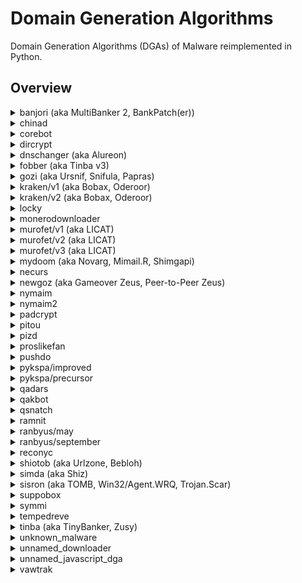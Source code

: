# Domain Generation Algorithms 
Domain Generation Algorithms (DGAs) of Malware reimplemented in Python.

## Overview

<details><summary>banjori (aka MultiBanker 2, BankPatch(er))</summary>

### Links
- [http://johannesbader.ch/2015/02/the-dga-of-banjori/](http://johannesbader.ch/2015/02/the-dga-of-banjori/)

### Example Domains
- earnestnessbiophysicalohax.com
- kwtoestnessbiophysicalohax.com
- rvcxestnessbiophysicalohax.com
- hjbtestnessbiophysicalohax.com
- txmoestnessbiophysicalohax.com
- agekestnessbiophysicalohax.com
- dbzwestnessbiophysicalohax.com
- sgjxestnessbiophysicalohax.com
- igjyestnessbiophysicalohax.com
- zxahestnessbiophysicalohax.com
</details>


<details><summary>chinad</summary>

### Links
- [https://github.com/360netlab/DGA/issues/1](https://github.com/360netlab/DGA/issues/1)

### Example Domains
- 8f6bacmw30xxv6sc.cn
- 486txu3yjly0xcmz.ru
- xmi6x8zg9rkanmyo.info
- spy1jhdbmvt2ueva.net
- evybt5gtf2tprvbi.info
- 7qbys97e3pcw262c.info
- kz89iy97c7n7vbur.biz
- zmkvvlsvkbffnuez.ru
- tr1yy6lxtry1gsts.biz
- mfq6uwq3p2hvc8zn.cn
</details>


<details><summary>corebot</summary>

### Links
- [https://johannesbader.ch/2015/09/the-dga-of-corebot/](https://johannesbader.ch/2015/09/the-dga-of-corebot/)

### Example Domains
- lkhylm0mhyfuhg.ddns.net
- s63234wluv5v365bwp5.ddns.net
- afe6mfy23xcxgfa.ddns.net
- 7rsl1f34sfq0oj3jwvmfa6c.ddns.net
- ir7l3po0gjy8ypqjm8o.ddns.net
- 3lgrupwdivsfm2w4kng2iha.ddns.net
- i8a0q2wdu8otulkfylo2gdq.ddns.net
- kh1her76avy0qnelivijwd1.ddns.net
- ubgp1f1han7lu410eh5.ddns.net
- uliry8knadmpmdm4wti6oro.ddns.net
</details>


<details><summary>dircrypt</summary>

### Links
- [http://johannesbader.ch/2015/03/the-dga-of-dircrypt/](http://johannesbader.ch/2015/03/the-dga-of-dircrypt/)

### Example Domains
- rauggyguyp.com
- llullzza.com
- mluztamhnngwgh.com
- mycojenxktsmozzthdv.com
- inbxvqkegoyapgv.com
- furiararji.com
- zrkdvzjhse.com
- wyuhdsdttczd.com
- hpaxgpkteomjaxywwelr.com
- mydojltbqjnwailyyoa.com
</details>


<details><summary>dnschanger (aka Alureon)</summary>

### Links
- [https://johannesbader.ch/2016/01/the-dga-in-alureon-dnschanger/](https://johannesbader.ch/2016/01/the-dga-in-alureon-dnschanger/)

### Example Domains
- aktklyvbiu.com
- zgimjzlnrl.com
- tcfejerekw.com
- tfaunnjmxt.com
- ydvlfpkguw.com
</details>


<details><summary>fobber (aka Tinba v3)</summary>

### Example Domains
- vhkintjtksyxgjrzz.net
- btpnxlsfdqbhzazyx.net
- ukfmknjdenthvktgc.net
- qupxsrhrmuoinqrit.net
- gjsbydmrpfzsmnfiu.net
- indpstqbetcpcqprx.net
- gwrdmhyjfcpcutmhp.net
- bwnzcyypcbmnlpfsw.net
- twkpwfuecvvzcincq.net
- pdwfuxgnahmgsxhit.net
</details>


<details><summary>gozi (aka Ursnif, Snifula, Papras)</summary>

### Links
- [http://www.govcert.admin.ch/blog/18/gozi-isfb-when-a-bug-really-is-a-feature](http://www.govcert.admin.ch/blog/18/gozi-isfb-when-a-bug-really-is-a-feature)

### Example Domains
- quodpresidentemaxsagit.com
- pertantumfitusu.com
- indulgentiarumlicet.com
- moriblasphemianegocii.com
- ptribueretnossetnonin.com
- nonsicordinario.com
- svivacpecunias.com
- inestimabiler.com
- ulpurgatoriopetrum.com
- papacricognitisipro.com
</details>


<details><summary>kraken/v1 (aka Bobax, Oderoor)</summary>

### Links
- [https://johannesbader.ch/2015/12/krakens-two-domain-generation-algorithms/](https://johannesbader.ch/2015/12/krakens-two-domain-generation-algorithms/)

### Example Domains
- ibbwnhgh.mooo.com
- rbqdxflojkj.mooo.com
- smhburg.dyndns.org
- bltjhzqp.dyndns.org
- clwafrfuuxq.yi.org
- cffxugijxn.yi.org
- ivxcxbj.dynserv.com
- etllejr.dynserv.com
- otpxmk.mooo.com
- ejfjyd.mooo.com
</details>


<details><summary>kraken/v2 (aka Bobax, Oderoor)</summary>

### Links
- [https://johannesbader.ch/2015/12/krakens-two-domain-generation-algorithms/](https://johannesbader.ch/2015/12/krakens-two-domain-generation-algorithms/)

### Example Domains
- xpdbwuimwag.com
- nwpegpjtx.com
- smmyuhxlt.net
- xjvyvnzivvt.net
- lvctmusxcyz.tv
- lvctmusxcyz.tv
- cjuszcfwo.cc
- egbmbdey.cc
- wjxaprgne.com
- vxbuggxhrgi.com
</details>


<details><summary>locky</summary>

### Links
- [https://blogs.forcepoint.com/security-labs/lockys-new-dga-seeding-new-domains](https://blogs.forcepoint.com/security-labs/lockys-new-dga-seeding-new-domains)

### Example Domains
- gegjiimqmlgtdmk.tf
- pccibcjncnhjn.yt
- rddipikmrap.us
- mmhmkqfc.be
- vkcims.pm
- qtysmobytagnrv.it
- suhpqiumpjsv.ru
- cscffbwbhs.uk
</details>

<details><summary>monerodownloader</summary>

### Example Domains
- 31b4bd31fg1x2.org
- 31b4bd31fg1x2.tickets
- 31b4bd31fg1x2.blackfriday
- 31b4bd31fg1x2.hosting
- 31b4bd31fg1x2.feedback
- 3f8c8079fd4c5.org
- 3f8c8079fd4c5.tickets
- 3f8c8079fd4c5.blackfriday
- 3f8c8079fd4c5.hosting
- 3f8c8079fd4c5.feedback
</details> 

<details><summary>murofet/v1 (aka LICAT)</summary>

### Links
- [https://johannesbader.ch/2015/09/three-variants-of-murofets-dga/](https://johannesbader.ch/2015/09/three-variants-of-murofets-dga/)

### Example Domains
- giywswshrgxcvoqgvrkthmfa.ru
- xaiqpbprgymbvrwmzgiyprgdsk.com
- amgqgularpzxeapztxenbx.net
- pfscijbmthyfiyjgergugtkbqyh.org
- xglfcmsgorvwfilhmzlcxxvkfege.info
- rcteqwkequojntibvfyfaluwh.biz
- mjfqylbiaunffuaeunzdqdwscu.ru
- qobeylpxgpfknlptukyddqvklztg.com
- rgwgizukficdgetwsxovtcknwkfm.info
- betgyaeswxorwcvsdezdupbmb.org
</details>


<details><summary>murofet/v2 (aka LICAT)</summary>

### Links
- [https://johannesbader.ch/2015/09/three-variants-of-murofets-dga/](https://johannesbader.ch/2015/09/three-variants-of-murofets-dga/)

### Example Domains
- cmqvvxtppnibli.biz
- cmqvvxtppnibli.com
- rloqpoiongsuwyq.net
- rloqpoiongsuwyq.org
- zsophzovtfor.info
- zsophzovtfor.biz
- nlifthjnbgnfweq.org
- nlifthjnbgnfweq.com
- hykpttqsxsmvkoc.info
- hykpttqsxsmvkoc.org
</details>


<details><summary>murofet/v3 (aka LICAT)</summary>

### Links
- [https://johannesbader.ch/2015/09/three-variants-of-murofets-dga/](https://johannesbader.ch/2015/09/three-variants-of-murofets-dga/)

### Example Domains
- nxlya47huo61czerb18o51e11d30i55gycwe31lx.ru
- jwdzptm69p62izcve41f22k37oyj16g63fqote11.com
- p42p52nvd50izkqazaqe21lvo21pycqotp22e61.net
- b28n40i25b68gte41o61dwc19htc29jwgxiqfzbr.org
- ktirhsn50kzc49b58cyf32fwh14h64dzgxiqcz.info
- bre41hvc29kri15ewpwdsazjyn40p52kwe21gw.biz
- n30mwhsoxfqe51j56lunsg13o11hyd60ewf52nu.ru
- hvcsjxd20mzm29d40nznunta27c29kyi55fun50.com
- nzosg13oymzg63ntpxaro51btkvfyoshrk27.info
- czfsn20exg53nzcqcrg43exf62b28p22pyd50lu.org
</details>


<details><summary>mydoom (aka Novarg, Mimail.R, Shimgapi)</summary>

### Example Domains
- qehspqnmrn.info
- mmahaesqar.in
- pwprhhnqqn.in
- mrspmramrn.in
- arphansaqh.com
- hrhspsrenn.net
- aepaaemrmn.com
- wsaehwmnms.in
- arwrseqssh.com
- ewamspqwha.ws
</details>


<details><summary>necurs</summary>

### Links
- [http://johannesbader.ch/2015/02/the-dgas-of-necurs/](http://johannesbader.ch/2015/02/the-dgas-of-necurs/)

### Example Domains
- nccojqvabqvkiwhj.mx
- hoedwwwywnmmbi.ac
- aeaeneaoinf.mu
- ccecggc.us
- mfffpmgtplxbyagbtegh.com
- thlxuwnadtdtsm.biz
- edkomqpeufjyafccj.in
- mxomklaqau.pw
- nvutiptwteltin.tv
- nhysbiomr.ir
</details>


<details><summary>newgoz (aka Gameover Zeus, Peer-to-Peer Zeus)</summary>

### Links
- [https://johannesbader.ch/2014/12/the-dga-of-newgoz/](https://johannesbader.ch/2014/12/the-dga-of-newgoz/)

### Example Domains
- xzz3ug32bale1uo60y7xj6rge.com
- 1hyzmw3l2phycet88hzr2do34.net
- 2ppq821cfem5m1mdua46pxg7bj.biz
- unlm9w9l8upy1kdde0kba7ktf.org
- 1ixhw3p1ncr3cf1pjfrpz14n1u0e.com
- 1o460ktpdhna1k0lk3ecwujxn.net
- 183t0wjzlthe51wigptk4rl29.org
- 1i3ux5a1hj6ndqejmxone45g0v.net
- 5mcdp71mbutpb1tglu0s4p0lrf.com
- n3i5yn19w82vmmpxv1k1l4xrjg.org
</details>


<details><summary>nymaim</summary>

### Example Domains
- oftbpec.com
- lotmpwyk.info
- seikpwq.info
- bcfatyltdvp.info
- rfwstgy.com
- hokybhnf.biz
- evlovrxuw.net
- mtzpbzbfvy.info
- hacckgiakhl.com
- mosmeuw.net
</details>


<details><summary>nymaim2</summary>

### Links
- [https://johannesbader.ch/2018/04/the-new-domain-generation-algorithm-of-nymaim/](https://johannesbader.ch/2018/04/the-new-domain-generation-algorithm-of-nymaim/)

### Example Domains
- surfaces-drawing.com
- shaft-criterion.cc
- stops-hash.id
- unitsknowledge.com
- wiredgraph.tm
- timelydesignation.co
- stablelikely.ch
- stainless-loan.lk
- wagon-documents.sc
- trainerprocessors.tk
</details>


<details><summary>padcrypt</summary>

### Links
- [http://johannesbader.ch/2016/03/the-dga-of-padcrypt/](http://johannesbader.ch/2016/03/the-dga-of-padcrypt/)

### Example Domains
- elkfcfnacacmofdf.com
- mkmeeefncfnfdmbm.de
- ffcdcnbmmnaeddcd.com
- ddkfodnaadmbmofo.co.uk
- efneboaodnmbecoa.co
- bafomkfalcfcdkom.info
- onlmcddadnacfclc.com
- dcfmddfbobkmafma.com
- lmmfdccmnnfnmfdl.co
- kcknconmceeemlnm.com
</details>


<details><summary>pitou</summary>

### Links
- [https://johannesbader.ch/2019/07/the-dga-of-pitou/](https://johannesbader.ch/2019/07/the-dga-of-pitou/)

### Example Domains
- --------------+
- koohoavab.net |
- koohoavac.net |
- koohoavad.net |
- koohoavaf.net |
- koohoavag.net |
- koohoavah.net |
- koohoavaj.net |
- koohoavak.net |
- koohoaval.net |
</details>


<details><summary>pizd</summary>

### Links
- [https://blog.avast.com/2013/06/18/your-facebook-connection-is-now-secured/](https://blog.avast.com/2013/06/18/your-facebook-connection-is-now-secured/)

### Example Domains
- difficultnearly.net
- dollarnearly.net
- difficultpossible.net
- dollarpossible.net
- eearlynation.net
- escapenation.net
- eearlypleasure.net
- escapepleasure.net
- eearlynearly.net
- escapenearly.net
</details>


<details><summary>proslikefan</summary>

### Links
- [https://johannesbader.ch/2016/06/proslikefan/](https://johannesbader.ch/2016/06/proslikefan/)

### Example Domains
- flarvcpk.eu
- stjneohiod.biz
- vcevvkc.se
- qylptiin.info
- bsvisbttr.com
- hjiknr.net
- arpeiezki.org
- gobqca.ru
- tivqfahrmxdl.in
- smutloo.name
</details>

<details><summary>pushdo</summary>

### Example Domains
- weafokuggeir.kz
- sictemuborug.kz
- cirpicficj.kz
- geijanmap.kz
- fuxhuxsabi.kz
- siclisozdokq.kz
- sozcoqnafrex.kz
- qeobifups.kz
- cokoqdeah.kz
- latqafbuxwic.kz
</details>


<details><summary>pykspa/improved</summary>

### Links
- [http://johannesbader.ch/2015/03/the-dga-of-pykspa/](http://johannesbader.ch/2015/03/the-dga-of-pykspa/)

### Example Domains
- uammskmq.org
- jqplflktas.info
- rybwtr.net
- uyznvxlof.info
- gakcmqiw.com
- wewsvat.net
- owhadwkskevw.net
- nkndlzhjgrpc.info
- isypszqe.net
- joebbaamoyt.info
</details>


<details><summary>pykspa/precursor</summary>

### Links
- [http://johannesbader.ch/2015/07/pykspas-inferior-dga-version/](http://johannesbader.ch/2015/07/pykspas-inferior-dga-version/)

### Example Domains
- llfwhgn.com
- guqqkaiq.biz
- wctymo.net
- lovfjsfox.com
- oruhbanansnan.cc
- mkncjk.biz
- yunonsuiwcymao.net
- yxpojufqbex.com
- qhxgzufqbex.cc
- yywiywiq.biz
</details>


<details><summary>qadars</summary>

### Links
- [https://www.johannesbader.ch/2016/04/the-dga-of-qadars/](https://www.johannesbader.ch/2016/04/the-dga-of-qadars/)

### Example Domains
- jk9enwhansl2.org
- sdqfodmf81m7.net
- 5uro1uzspejk.net
- ub4hinsduf0p.net
- zs9ijo1er81u.com
- 0t67c5arw9yf.net
- lev41encha38.net
- 67k1q3c1mr8x.org
- 7w1yf49irk5m.net
- gdunwhq7s9qb.org
</details>


<details><summary>qakbot</summary>

### Links
- [https://johannesbader.ch/2016/02/the-dga-of-qakbot/](https://johannesbader.ch/2016/02/the-dga-of-qakbot/)

### Example Domains
- bqkrtxgkmriwsiwcngtivpx.info
- jdtmfupdyueqeldvhsjzdvzob.net
- guhmpoxzivhba.com
- nqqxqhuacaqhzurde.org
- lgqsqgpqzijwid.info
- ykolyecdcyk.biz
- ztvflnxqzpxvpfobv.biz
- zqrmkpivrbxccawozqwqpfzh.org
- iqyqwhntrxfeq.org
- ftadkbomxlnsib.info
</details>

<details><summary>qsnatch</summary>

### Links
- [https://www.kyberturvallisuuskeskus.fi/en/news/qsnatch-malware-designed-qnap-nas-devices](https://www.kyberturvallisuuskeskus.fi/en/news/qsnatch-malware-designed-qnap-nas-devices)

- [https://johannesbader.ch/blog/the-dga-of-qsnatch/](https://johannesbader.ch/blog/the-dga-of-qsnatch/)

### Example Domains
- t2q2r.cf
- gc9nz.tk
- 07tvvc.com
- 7ubqo.ml
- 53bcm.de
- 6zltf.rocks
- hv7uv.mx
- nypno.biz
- qkzccy.net
- rassb.cn
</details>


<details><summary>ramnit</summary>

### Links
- [https://johannesbader.ch/2014/12/the-dga-of-ramnit/](https://johannesbader.ch/2014/12/the-dga-of-ramnit/)

### Example Domains
- knpqxlxcwtlvgrdyhd.com
- nvlyffua.com
- hgyudheedieibxy.com
- anrylixwcbnjopdd.com
- vrndmdrdrjoff.com
- jhghrlufoh.com
- tqjhvylf.com
- hufqifjq.com
- itktxexjghvvxa.com
- ppyblaohb.com
</details>


<details><summary>ranbyus/may</summary>

### Links
- [http://johannesbader.ch/2015/05/the-dga-of-ranbyus/](http://johannesbader.ch/2015/05/the-dga-of-ranbyus/)

### Example Domains
- ikwoqkwuajpbyx.com
- niukpdrluwlfox.pw
- rcnxisuibbadng.in
- wbqtidjvsdiwee.me
- jrdyumcieyipnv.cc
- yvyfwikedfxitk.su
- tviurcntxylxnj.tw
- lycyrvfcemepfm.net
- epddeukdimbpft.com
- trbhxhmbsikoaq.pw
</details>


<details><summary>ranbyus/september</summary>

### Links
- [http://johannesbader.ch/2015/09/ranbyuss-dga-revisited/](http://johannesbader.ch/2015/09/ranbyuss-dga-revisited/)

### Example Domains
- jxbdxeyxttdmcjagi.me
- iqmadgybfhnrssadm.cc
- gdoldaognceaedkke.su
- jnbnyrmxmpblfgstk.tw
- ucjetnyaitygjidva.net
- jejocqwtcbtuymvao.com
- stuctjsqfxghcesyw.pw
- gfidctymbxiaqyuyk.in
- ojrqwrlhesfshawva.me
- bqjqvwwjirftwkjel.cc
</details>


<details><summary>reconyc</summary>

**This DGA has unpredictable seeding**, i.e., it uses ``GetTickCount`` as the seed. I still list the DGA as it might be useful for testing or training DGA detection algorithms.

### Example Domains
- E5zHail0Mw.com
- gabbvK2o6s.com
- CumpP2A4d7.com
- 5eswmwNQyF.com
- lExfSzyuwP.com
- JZpESGsPFF.com
- UmIaRnijeT.com
- sHr0xE9Idm.com
- nYcEX7wlCF.com
- VCiZNQXwpO.com
</details>


<details><summary>shiotob (aka Urlzone, Bebloh)</summary>

### Links
- [https://johannesbader.ch/2015/01/the-dga-of-shiotob/](https://johannesbader.ch/2015/01/the-dga-of-shiotob/)

### Example Domains
- wtipubctwiekhir.net
- rwmu35avqo12tqc.com
- rskb5bsfhm2fk5h.net
- rbp9pprrxgflut9.com
- zzxeyzgy45yy2a.net
- e3oa4wglvd21xa.com
- mqmq1hvmtxzjv.net
- pd4o4wu24vimn.com
- tlmrzvpbpsqsb.net
- pbmnz59uzndpo.com
</details>


<details><summary>simda (aka Shiz)</summary>

### Links
- [http://johannesbader.ch/2015/03/the-dga-of-simda-shiz/](http://johannesbader.ch/2015/03/the-dga-of-simda-shiz/)

### Example Domains
- gatyfus.com
- lyvyxor.com
- vojyqem.com
- qetyfuv.com
- puvyxil.com
- gahyqah.com
- lyryfyd.com
- vocyzit.com
- qegyqaq.com
- purydyv.com
</details>


<details><summary>sisron (aka TOMB, Win32/Agent.WRQ, Trojan.Scar)</summary>

### Links
- [https://www.johannesbader.ch/2016/06/the-dga-of-sisron/](https://www.johannesbader.ch/2016/06/the-dga-of-sisron/)

### Example Domains
- mdiwnjiwmtya.com
- mdewnjiwmtya.com
- mzewntiwmtya.com
- mzawntiwmtya.com
- mjkwntiwmtya.com
- mjgwntiwmtya.com
- mjcwntiwmtya.com
- mjywntiwmtya.com
- mjuwntiwmtya.com
- mjqwntiwmtya.com
</details>


<details><summary>suppobox</summary>

### Links
- [http://www.rsaconference.com/writable/presentations/file_upload/br-r01-end-to-end-analysis-of-a-domain-generating-algorithm-malware-family.pdf](http://www.rsaconference.com/writable/presentations/file_upload/br-r01-end-to-end-analysis-of-a-domain-generating-algorithm-malware-family.pdf)

### Example Domains
- journey
- destroy
- against
- night
- within
- effort
- street
- better
- husband
- little
</details>


<details><summary>symmi</summary>

### Links
- [http://johannesbader.ch/2015/01/the-dga-of-symmi/](http://johannesbader.ch/2015/01/the-dga-of-symmi/)

### Example Domains
- ogovugtuipawi.ddns.net
- afowkaupbabe.ddns.net
- ipkureleakm.ddns.net
- hegiruqo.ddns.net
- luimreim.ddns.net
- tiakqukoahuvu.ddns.net
- loelkuanduur.ddns.net
- agdehukoev.ddns.net
- giagkuekorla.ddns.net
- leufiroqipomu.ddns.net
</details>


<details><summary>tempedreve</summary>

### Links
- [https://github.com/baderj/domain_generation_algorithms/tree/master/tempedreve/images](https://github.com/baderj/domain_generation_algorithms/tree/master/tempedreve/images)

### Example Domains
- dlbebsga.net
- enqbgrmt.com
- xjlwpfnk.info
- ebabkjcx.org
- hvisietg.net
- svyjglen.com
- glknxfgq.info
- adoduloh.org
- jgrxrxwh.net
- ctmrgbmz.com
</details>


<details><summary>tinba (aka TinyBanker, Zusy)</summary>

### Links
- [http://johannesbader.ch/2015/04/new-top-level-domains-for-tinbas-dga/](http://johannesbader.ch/2015/04/new-top-level-domains-for-tinbas-dga/)

### Example Domains
- blackfreeqazyio.cc
- nvfowikhevmy.com
- nvfowikhevmy.net
- nvfowikhevmy.in
- nvfowikhevmy.ru
- sjhuqlwrqhqx.com
- sjhuqlwrqhqx.net
- sjhuqlwrqhqx.in
- sjhuqlwrqhqx.ru
- pxqgonyogeee.com
</details>


<details><summary>unknown_malware</summary>

### Example Domains
- albdfhln.com
- alcgkown.com
- aldjpvqt.com
- alemuown.com
- alfpmrnq.org
- algspvqt.org
- alhvrytw.org
- aliyuown.org
- aljnwpyo.org
- alkpmrnq.net
</details>


<details><summary>unnamed_downloader</summary>

### Example Domains
- ddknt.github.io
- ddktn.github.io
- ddnkt.github.io
- ddntk.github.io
- ddtkn.github.io
- ddtnk.github.io
- dkdnt.github.io
- dkdtn.github.io
- dkndt.github.io
- dkntd.github.io
</details>


<details><summary>unnamed_javascript_dga</summary>

### Links
- [https://johannesbader.ch/2015/11/a-javascript-based-dga/](https://johannesbader.ch/2015/11/a-javascript-based-dga/)

### Example Domains
- rxxeqcoy.cc
- kmymbyzd.co
- cfukbzbmg.eu
- sblwtafc.cc
- lqdoacat.co
- dplmjcjic.eu
- ttukaiwjdx.cc
- meimklqh.co
- enmxqcxhtl.eu
- unmias.cc
</details>


<details><summary>vawtrak</summary>

### Links
- [http://www.threatgeek.com/2016/11/vawtrak-dga-round-2.html](http://www.threatgeek.com/2016/11/vawtrak-dga-round-2.html)

### Example Domains
- usahwutle.com
- folocnam.com
- awumsah.com
- edorwufli.com
- misocgutlah.com
- edarwotda.com
- melarwetdic.com
- usucnitdohg.com
- regomseh.com
- osicnumd.com
</details>


